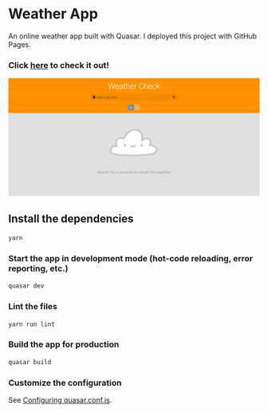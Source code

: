 # Weather App

An online weather app built with Quasar. I deployed this project with GitHub Pages.

### Click [here](https://kailongli27.github.io/Weather-App-Deployment/) to check it out!

![Image of website](https://github.com/kailongli27/Weather-App/blob/master/weather-preview.PNG)

## Install the dependencies
```bash
yarn
```

### Start the app in development mode (hot-code reloading, error reporting, etc.)
```bash
quasar dev
```

### Lint the files
```bash
yarn run lint
```

### Build the app for production
```bash
quasar build
```

### Customize the configuration
See [Configuring quasar.conf.js](https://quasar.dev/quasar-cli/quasar-conf-js).
